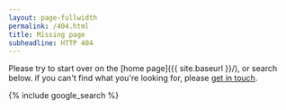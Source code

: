```yaml
---
layout: page-fullwidth
permalink: /404.html
title: Missing page
subheadline: HTTP 404
---
```

Please try to start over on the [home page]({{ site.baseurl }}/),
or search below.
if you can't find what you're looking for,
please [get in touch]({{site.baseurl}}/contact/).

{% include google_search %}
